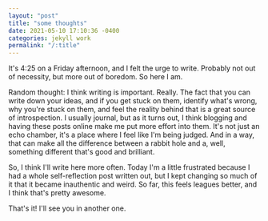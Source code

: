 ```yaml
---
layout: "post"
title: "some thoughts"
date: 2021-05-10 17:10:36 -0400
categories: jekyll work
permalink: "/:title"
---
```


It's 4:25 on a Friday afternoon, and I felt the urge to write. Probably not out of necessity, but more out of boredom. So here I am.

Random thought: I think writing is important. Really. The fact that you can write down your ideas, and if you get stuck on them, identify what's wrong, why you're stuck on them, and feel the reality behind that is a great source of introspection. I usually journal, but as it turns out, I think blogging and having these posts online make me put more effort into them. It's not just an echo chamber, it's a place where I feel like I'm being judged. And in a way, that can make all the difference between a rabbit hole and a, well, something different that's good and brilliant.

So, I think I'll write here more often. Today I'm a little frustrated because I had a whole self-reflection post written out, but I kept changing so much of it that it became inauthentic and weird. So far, this feels leagues better, and I think that's pretty awesome.

That's it! I'll see you in another one.
